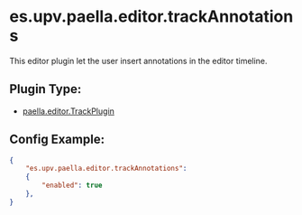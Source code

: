 # es.upv.paella.editor.trackAnnotations

This editor plugin let the user insert annotations in the editor timeline.

## Plugin Type:
- [paella.editor.TrackPlugin](../developer/plugin_types.md)

## Config Example:

```json
{
	"es.upv.paella.editor.trackAnnotations": 
	{
		"enabled": true
	},
}
```
